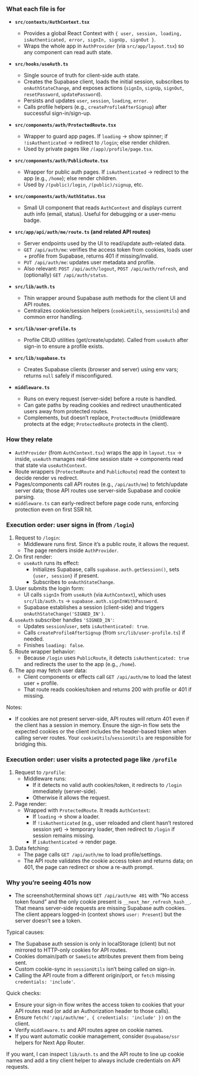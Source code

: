 ### What each file is for

- **`src/contexts/AuthContext.tsx`**
  - Provides a global React Context with `{ user, session, loading, isAuthenticated, error, signIn, signUp, signOut }`.
  - Wraps the whole app in `AuthProvider` (via `src/app/layout.tsx`) so any component can read auth state.

- **`src/hooks/useAuth.ts`**
  - Single source of truth for client-side auth state.
  - Creates the Supabase client, loads the initial session, subscribes to `onAuthStateChange`, and exposes actions (`signIn`, `signUp`, `signOut`, `resetPassword`, `updatePassword`).
  - Persists and updates `user`, `session`, `loading`, `error`.
  - Calls profile helpers (e.g., `createProfileAfterSignup`) after successful sign-in/sign-up.

- **`src/components/auth/ProtectedRoute.tsx`**
  - Wrapper to guard app pages. If `loading` → show spinner; if `!isAuthenticated` → redirect to `/login`; else render children.
  - Used by private pages like `/(app)/profile/page.tsx`.

- **`src/components/auth/PublicRoute.tsx`**
  - Wrapper for public auth pages. If `isAuthenticated` → redirect to the app (e.g., `/home`); else render children.
  - Used by `/(public)/login`, `/(public)/signup`, etc.

- **`src/components/auth/AuthStatus.tsx`**
  - Small UI component that reads `AuthContext` and displays current auth info (email, status). Useful for debugging or a user-menu badge.

- **`src/app/api/auth/me/route.ts` (and related API routes)**
  - Server endpoints used by the UI to read/update auth-related data.
  - `GET /api/auth/me`: verifies the access token from cookies, loads user + profile from Supabase, returns 401 if missing/invalid.
  - `PUT /api/auth/me`: updates user metadata and profile.
  - Also relevant: `POST /api/auth/logout`, `POST /api/auth/refresh`, and (optionally) `GET /api/auth/status`.

- **`src/lib/auth.ts`**
  - Thin wrapper around Supabase auth methods for the client UI and API routes.
  - Centralizes cookie/session helpers (`cookieUtils`, `sessionUtils`) and common error handling.

- **`src/lib/user-profile.ts`**
  - Profile CRUD utilities (get/create/update). Called from `useAuth` after sign-in to ensure a profile exists.

- **`src/lib/supabase.ts`**
  - Creates Supabase clients (browser and server) using env vars; returns `null` safely if misconfigured.

- **`middleware.ts`**
  - Runs on every request (server-side) before a route is handled.
  - Can gate paths by reading cookies and redirect unauthenticated users away from protected routes.
  - Complements, but doesn’t replace, `ProtectedRoute` (middleware protects at the edge; `ProtectedRoute` protects in the client).

### How they relate

- `AuthProvider` (from `AuthContext.tsx`) wraps the app in `layout.tsx` → inside, `useAuth` manages real-time session state → components read that state via `useAuthContext`.
- Route wrappers (`ProtectedRoute` and `PublicRoute`) read the context to decide render vs redirect.
- Pages/components call API routes (e.g., `/api/auth/me`) to fetch/update server data; those API routes use server-side Supabase and cookie parsing.
- `middleware.ts` can early-redirect before page code runs, enforcing protection even on first SSR hit.

### Execution order: user signs in (from `/login`)

1. Request to `/login`:
   - Middleware runs first. Since it’s a public route, it allows the request.
   - The page renders inside `AuthProvider`.
2. On first render:
   - `useAuth` runs its effect:
     - Initializes Supabase, calls `supabase.auth.getSession()`, sets `{user, session}` if present.
     - Subscribes to `onAuthStateChange`.
3. User submits the login form:
   - UI calls `signIn` from `useAuth` (via `AuthContext`), which uses `src/lib/auth.ts` → `supabase.auth.signInWithPassword`.
   - Supabase establishes a session (client-side) and triggers `onAuthStateChange('SIGNED_IN')`.
4. `useAuth` subscriber handles `'SIGNED_IN'`:
   - Updates `session`/`user`, sets `isAuthenticated: true`.
   - Calls `createProfileAfterSignup` (from `src/lib/user-profile.ts`) if needed.
   - Finishes `loading: false`.
5. Route wrapper behavior:
   - Because `/login` uses `PublicRoute`, it detects `isAuthenticated: true` and redirects the user to the app (e.g., `/home`).
6. The app may fetch user data:
   - Client components or effects call `GET /api/auth/me` to load the latest user + profile.
   - That route reads cookies/token and returns 200 with profile or 401 if missing.

Notes:
- If cookies are not present server-side, API routes will return 401 even if the client has a session in memory. Ensure the sign-in flow sets the expected cookies or the client includes the header-based token when calling server routes. Your `cookieUtils`/`sessionUtils` are responsible for bridging this.

### Execution order: user visits a protected page like `/profile`

1. Request to `/profile`:
   - Middleware runs:
     - If it detects no valid auth cookies/token, it redirects to `/login` immediately (server-side).
     - Otherwise it allows the request.
2. Page render:
   - Wrapped with `ProtectedRoute`. It reads `AuthContext`:
     - If `loading` → show a loader.
     - If `!isAuthenticated` (e.g., user reloaded and client hasn’t restored session yet) → temporary loader, then redirect to `/login` if session remains missing.
     - If `isAuthenticated` → render page.
3. Data fetching:
   - The page calls `GET /api/auth/me` to load profile/settings.
   - The API route validates the cookie access token and returns data; on 401, the page can redirect or show a re-auth prompt.

### Why you’re seeing 401s now

- The screenshot/terminal shows `GET /api/auth/me 401` with “No access token found” and the only cookie present is `__next_hmr_refresh_hash__`. That means server-side requests are missing Supabase auth cookies. The client appears logged-in (context shows `user: Present`) but the server doesn’t see a token.

Typical causes:
- The Supabase auth session is only in localStorage (client) but not mirrored to HTTP-only cookies for API routes.
- Cookies domain/path or `SameSite` attributes prevent them from being sent.
- Custom cookie-sync in `sessionUtils` isn’t being called on sign-in.
- Calling the API route from a different origin/port, or `fetch` missing `credentials: 'include'`.

Quick checks:
- Ensure your sign-in flow writes the access token to cookies that your API routes read (or add an Authorization header to those calls).
- Ensure `fetch('/api/auth/me', { credentials: 'include' })` on the client.
- Verify `middleware.ts` and API routes agree on cookie names.
- If you want automatic cookie management, consider `@supabase/ssr` helpers for Next App Router.

If you want, I can inspect `lib/auth.ts` and the API route to line up cookie names and add a tiny client helper to always include credentials on API requests.